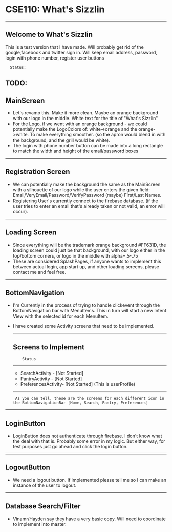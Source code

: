 # CSE110: What's Sizzlin
-------------------------
Welcome to What's Sizzlin
-------------------------

This is a test version that I have made. Will probably get rid of the google,facebook and twitter sign in.
Will keep email address, password, login with phone number, register user buttons

      Status:

TODO:
-----------
MainScreen 
-----------
- Let's revamp this. Make it more clean. Maybe an orange background with our logo in the middle. White text for the title of "What's Sizzlin"   
- For the Logo, if we went with an orange background - we could potentially make the LogoColors of: white->orange and the orange->white. To make everything smoother. (so the apron would blend in with the background, and the grill would be white).
- The login with phone number button can be made into a long rectangle to match the width and height of the email/password boxes

-------------------            
Registration Screen 
-------------------
- We can potentially make the background the same as the MainScreen with a silhouette of our logo while the user enters the given field: Email/VeryEmail/Password/VerifyPassword (maybe) First/Last Names.
- Registering User's currently connect to the firebase database. (if the user tries to enter an email that's already taken or not valid, an error will occur).

--------------
Loading Screen
--------------
- Since everything will be the trademark orange background #FF631D, the loading screen could just be that background, with our logo either in the top/bottom corners, or logo in the middle with alpha=.5-.75
- These are considered SplashPages, if anyone wants to implement this between actual login, app start up, and other loading screens, please contact me and feel free. 

----------------
BottomNavigation
----------------
- I'm Currently in the process of trying to handle clickevent through the BottomNavigation bar with MenuItems. This in turn will start a new Intent View with the selected id for each MenuItem.
- I have created some Activity screens that need to be implemented. 

    --------------------
    Screens to Implement
    --------------------
          Status
     ------------------------------------
     - SearchActivity - [Not Started]
     - PantryActivity - [Not Started]
     - PreferencesActivity- [Not Started] (This is userProfile)
     ------------------------------------
       As you can tell, these are the screens for each different icon in the BottomNavigationBar [Home, Search, Pantry, Preferences]
       
-----------
LoginButton
-----------
- LoginButton does not authenticate through firebase. I don't know what the deal with that is. Probably some error in my logic. But either way, for test purposes just go ahead and click the login button. 
-----------
LogoutButton
-----------
- We need a logout button. If implemented please tell me so I can make an instance of the user to logout.

----------------------
Database Search/Filter
----------------------
- Vinamr/Hayden say they have a very basic copy. Will need to coordinate to implement into master. 
